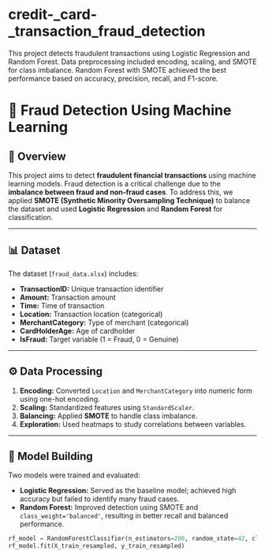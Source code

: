 # credit-_card-_transaction_fraud_detection
This project detects fraudulent transactions using Logistic Regression and Random Forest. Data preprocessing included encoding, scaling, and SMOTE for class imbalance. Random Forest with SMOTE achieved the best performance based on accuracy, precision, recall, and F1-score.
# 🧠 Fraud Detection Using Machine Learning

## 📌 Overview
This project aims to detect **fraudulent financial transactions** using machine learning models. Fraud detection is a critical challenge due to the **imbalance between fraud and non-fraud cases**. To address this, we applied **SMOTE (Synthetic Minority Oversampling Technique)** to balance the dataset and used **Logistic Regression** and **Random Forest** for classification.

---

## 📊 Dataset
The dataset (`fraud_data.xlsx`) includes:
- **TransactionID:** Unique transaction identifier  
- **Amount:** Transaction amount  
- **Time:** Time of transaction  
- **Location:** Transaction location (categorical)  
- **MerchantCategory:** Type of merchant (categorical)  
- **CardHolderAge:** Age of cardholder  
- **IsFraud:** Target variable (1 = Fraud, 0 = Genuine)

---

## ⚙️ Data Processing
1. **Encoding:** Converted `Location` and `MerchantCategory` into numeric form using one-hot encoding.  
2. **Scaling:** Standardized features using `StandardScaler`.  
3. **Balancing:** Applied **SMOTE** to handle class imbalance.  
4. **Exploration:** Used heatmaps to study correlations between variables.

---

## 🤖 Model Building
Two models were trained and evaluated:

- **Logistic Regression:** Served as the baseline model; achieved high accuracy but failed to identify many fraud cases.  
- **Random Forest:** Improved detection using SMOTE and `class_weight='balanced'`, resulting in better recall and balanced performance.

```python
rf_model = RandomForestClassifier(n_estimators=200, random_state=42, class_weight='balanced')
rf_model.fit(X_train_resampled, y_train_resampled)
